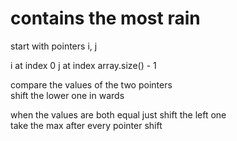 
# contains the most rain

start with pointers i, j

i at index 0
j at index array.size() - 1

compare the values of the two pointers \
shift the lower one in wards 

when the values are both equal just shift the left one\
take the max after every pointer shift